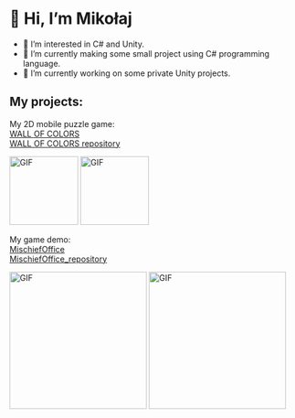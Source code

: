# 👋 Hi, I’m Mikołaj
- 👀 I’m interested in C# and Unity.
- 🌱 I’m currently making some small project using C# programming language.
- 👷 I’m currently working on some private Unity projects. 
<!---
- 📫 How to reach me ...
--->

## My projects:

My 2D mobile puzzle game:\
[WALL OF COLORS](https://miko-m.itch.io/wall-of-colors)    
[WALL OF COLORS repository](https://github.com/MikolajMal/WallOfColors_Unity)


<div align="left">
<img alt="GIF" src="https://github.com/MikolajMal/WallOfColors_Unity/blob/main/Gifs/MenuGif.gif?raw=true" width="120"/>
<img alt="GIF" src="https://github.com/MikolajMal/WallOfColors_Unity/blob/main/Gifs/GameplayGif.gif?raw=true" width="120"/>
 </div> 

<!---
![WOC_MainMenu_Gif](https://github.com/MikolajMal/WallOfColors_Unity/blob/main/Gifs/MenuGif.gif)
![WOC_Gameplay_GIF](https://github.com/MikolajMal/WallOfColors_Unity/blob/main/Gifs/GameplayGif.gif)
--->

My game demo:    
[MischiefOffice](https://miko-m.itch.io/mischief-office)    
[MischiefOffice_repository](https://github.com/MikolajMal/MischiefOffice_DEMO_Unity)

 
<div align="left">
<img alt="GIF" src="https://user-images.githubusercontent.com/38085557/208741975-34a028fa-8579-4953-a63c-46245b14a281.gif?raw=true" width="240"/>
<img alt="GIF" src="https://user-images.githubusercontent.com/38085557/208743398-ac494ad7-378b-4194-af9c-0b4e0c708235.gif?raw=true" width="240"/> 
</div>
<!---
![MO_MainMenu_Gif](https://user-images.githubusercontent.com/38085557/208741975-34a028fa-8579-4953-a63c-46245b14a281.gif)![MO_Gameplay_GIF](https://user-images.githubusercontent.com/38085557/208743398-ac494ad7-378b-4194-af9c-0b4e0c708235.gif)
--->


<!---
MikolajMal/MikolajMal is a ✨ special ✨ repository because its `README.md` (this file) appears on your GitHub profile.
You can click the Preview link to take a look at your changes.
--->

<!--- https://github.com/anuraghazra/github-readme-stats 
![Anurag's GitHub stats](https://github-readme-stats.vercel.app/api?username=MikolajMal)
--->
